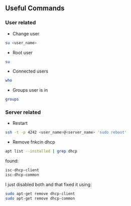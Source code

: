 ## Useful Commands
### User related
- Change user
```bash
su <user_name>
```

- Root user
```bash
su
```

- Connected users
```bash
who
```

- Groups user is in
```bash
groups
```

### Server related
- Restart
```bash
ssh -t -p 4242 <user_name>@<server_name> 'sudo reboot'
```

- Remove fnkcin dhcp
```bash
apt list --installed | grep dhcp
```
found:
```bash
isc-dhcp-client
isc-dhcp-common
```
I just disabled both and that fixed it using:
```bash
sudo apt-get remove dhcp-client
sudo apt-get remove dhcp-common
```
